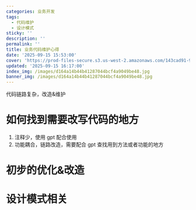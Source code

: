 ```yaml
---
categories: 业务开发
tags:
  - 代码维护
  - 设计模式
sticky: ''
description: ''
permalink: ''
title: 业务代码维护心得
date: '2025-09-15 15:53:00'
cover: 'https://prod-files-secure.s3.us-west-2.amazonaws.com/143cad91-961b-48b0-82dc-78fbb6eb5abe/9ec24cc6-bb37-4769-af13-e0541baa63f1/wallhaven-218wwx.jpg?X-Amz-Algorithm=AWS4-HMAC-SHA256&X-Amz-Content-Sha256=UNSIGNED-PAYLOAD&X-Amz-Credential=ASIAZI2LB466QWCIA2EP%2F20250918%2Fus-west-2%2Fs3%2Faws4_request&X-Amz-Date=20250918T140120Z&X-Amz-Expires=3600&X-Amz-Security-Token=IQoJb3JpZ2luX2VjEEQaCXVzLXdlc3QtMiJHMEUCIDGWL5aTONU91RJHWlwBdUraf1JKY20HhTDIyQpgwwVfAiEAvgjPkm4T2OBiWNWqDYJWusgYNu2B5zZbMMUbWwykC60qiAQIvf%2F%2F%2F%2F%2F%2F%2F%2F%2F%2FARAAGgw2Mzc0MjMxODM4MDUiDCOugUfp90UJENbjLCrcA7SsIQlpJDsUuL68zqOzBbC1LVZo4j%2BG4s437PAJesqc1sz1rfq5ed9SipyIvmh6U13uBeR4tgwukDmWtMyjSWfafujp%2BKw9MBsXiba6%2BbSXEOIPrr%2BJejAUetvOjgN%2Bu8ij0EctzRd%2FQEgkDu2L%2BnConr%2Bj8haKdcImJBgY4k6u6q5%2BBFNjl9ebRhupkFyB00w2IpC%2BH%2BrjETuWcE2SjRcllWqXmMTMWIJNhBYcFXsf34Yk6dLrRY73nKKd8Tyc1p%2B5VtUvhYCektxO0aVgWH2akTb%2FaftCP1EywabIB6y6y7E%2FHBzqcvU%2BOuaf0S%2BBXzuzmK49IitCJ48DJIM%2BTAR1vNkGc7GfrviDULsTOhFiIN2kaZEAJD%2BODejljZBb9h2MglDY%2FYNvfEdY5gLryjrIgUThqqbUSlL0juHDBUajbjbt5%2FTmOU3oA2CB4PfYz2SwQV1TNTuZbx2vJFByFZJn%2FTig1LI%2BhEw8FoM%2FdljgDDmAmbWuVpUtmuCJodY5fArMvKD32%2FpG2SxtGwkbdEYSQX1ZgW5ZBRi%2FTmOPlzvmduE4ndjn8Gh4JTDo9lRKRG%2FdHOf%2B8Pd%2BS4S8epvE%2BoJF29U%2BKLS21rO6n%2FwQh%2B73utXsvUUldX8QeOflMKbfr8YGOqUB99av0G4rfhPh6bAjCoPCwKSIcZuk7TODu%2F8wvxYdArrdeT6DFLhVcoe9e7WsXsSEkPIQfMzwIb%2FwiWLI71iF95cHonbvI%2FWpe5y9JkJEqYZsWPEP6MZ5SJs3RFQL0PCT%2BpjAR7gd%2FTZVmHnarY5TZJzl3vlOQyRWj8zMjUvXOuawh8uC75jgbwLCYvzxbu93z1eBjYtOSKZDQ4zJ1ZObVP96O%2FLY&X-Amz-Signature=b05c1662175261987a19fae495608107dea6d5661acc4de7260f21147e683a82&X-Amz-SignedHeaders=host&x-amz-checksum-mode=ENABLED&x-id=GetObject'
updated: '2025-09-15 16:17:00'
index_img: /images/d164a14b44b41287044bcf4a9049be48.jpg
banner_img: /images/d164a14b44b41287044bcf4a9049be48.jpg
---
```


代码链路复杂，改造&维护


# 如何找到需要改写代码的地方

1. 注释少，使用 gpt 配合使用
2. 功能耦合，链路改造，需要配合 gpt 查找用到方法或者功能的地方

# 初步的优化&改造


# 设计模式相关

